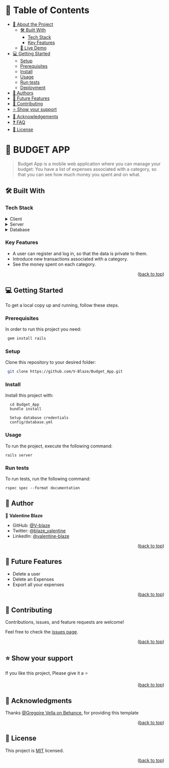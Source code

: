 
<a name="readme-top"></a>

<!-- TABLE OF CONTENTS -->

# 📗 Table of Contents

- [📖 About the Project](#about-project)
  - [🛠 Built With](#built-with)
    - [Tech Stack](#tech-stack)
    - [Key Features](#key-features)
  - [🚀 Live Demo](#live-demo)
- [💻 Getting Started](#getting-started)
  - [Setup](#setup)
  - [Prerequisites](#prerequisites)
  - [Install](#install)
  - [Usage](#usage)
  - [Run tests](#run-tests)
  - [Deployment](#triangular_flag_on_post-deployment)
- [👥 Authors](#authors)
- [🔭 Future Features](#future-features)
- [🤝 Contributing](#contributing)
- [⭐️ Show your support](#support)
- [🙏 Acknowledgements](#acknowledgements)
- [❓ FAQ](#faq)
- [📝 License](#license)

<!-- PROJECT DESCRIPTION -->

# 📖 BUDGET APP <a name="about-project"></a>

> Budget App is a mobile web application where you can manage your budget: You have a list of expenses associated with a category, so that you can see how much money you spent and on what.

## 🛠 Built With <a name="built-with"></a>

### Tech Stack <a name="tech-stack"></a>


<details>
  <summary>Client</summary>
  <ul>
    <li><a href="https://rails.org/">Rails</a></li>
    <li><a href="#">Css</a></li>
    <li><a href="#">ERB Templating engine</a></li>
  </ul>
</details>

<details>
  <summary>Server</summary>
  <ul>
    <li><a href="https://rails.org/">Rails</a></li>
  </ul>
</details>

<details>
<summary>Database</summary>
  <ul>
    <li><a href="https://www.postgresql.org/">PostgreSQL</a></li>
  </ul>
</details>

### Key Features <a name="key-features"></a>

<!-- > Describe between 1-3 key features of the application. -->

- A user can register and log in, so that the data is private to them.
- Introduce new transactions associated with a category.
- See the money spent on each category.

<p align="right">(<a href="#readme-top">back to top</a>)</p>

<!-- LIVE DEMO -->

<!-- ## 🚀 Live Demo <a name="live-demo"></a> -->

<!-- > Add a link to your deployed project. -->


<!-- <p align="right">(<a href="#readme-top">back to top</a>)</p> -->

<!-- GETTING STARTED -->

## 💻 Getting Started <a name="getting-started"></a>

To get a local copy up and running, follow these steps.

### Prerequisites

In order to run this project you need:

```sh
 gem install rails
```

### Setup

Clone this repository to your desired folder:

```sh
 git clone https://github.com/V-Blaze/Budget_App.git
```

### Install

Install this project with:

```
  cd Budget_App
  bundle install
```
```
  Setup database credentials
  config/database.yml
```


### Usage

To run the project, execute the following command:

```
rails server
```

### Run tests

To run tests, run the following command:

```
rspec spec --format documentation
```

## 👥 Author <a name="authors"></a>

👤 **Valentine Blaze**

- GitHub: [@V-blaze](https://github.com/V-Blaze)
- Twitter: [@blaze_valentine](https://twitter.com/blaze_valentine)
- LinkedIn: [@valentine-blaze](https://www.linkedin.com/in/valentine-blaze/)


<p align="right">(<a href="#readme-top">back to top</a>)</p>

<!-- FUTURE FEATURES -->

 ## 🔭 Future Features <a name="future-features"></a> 


- Delete a user
- Delete an Expenses
- Export all your expenses

<p align="right">(<a href="#readme-top">back to top</a>)</p>

<!-- CONTRIBUTING -->

## 🤝 Contributing <a name="contributing"></a>

Contributions, issues, and feature requests are welcome!

Feel free to check the [issues page](../../issues/).

<p align="right">(<a href="#readme-top">back to top</a>)</p>

<!-- SUPPORT -->

 ## ⭐️ Show your support <a name="support"></a> 

If you like this project, Please give it a ⭐️

<p align="right">(<a href="#readme-top">back to top</a>)</p>

<!-- ACKNOWLEDGEMENTS -->

 ## 🙏 Acknowledgments <a name="acknowledgements"></a>

Thanks [@Gregoire Vella on Behance.](https://www.behance.net/gregoirevella) for providing this template

<p align="right">(<a href="#readme-top">back to top</a>)</p>

## 📝 License <a name="license"></a>

This project is [MIT](./LICENSE) licensed.

<p align="right">(<a href="#readme-top">back to top</a>)</p>
